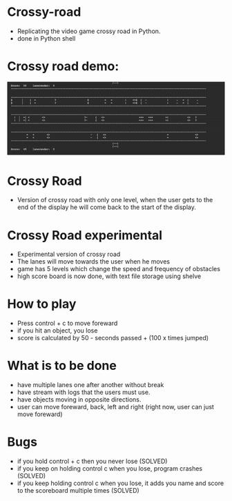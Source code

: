 # Crossy-road
- Replicating the video game crossy road in Python.
- done in Python shell
# Crossy road demo:
![](crossy_road_demo.gif)
# Crossy Road
- Version of crossy road with only one level, when the user gets to the end of the display he will come back to the start of the display.
# Crossy Road experimental
- Experimental version of crossy road
- The lanes will move towards the user when he moves
- game has 5 levels which change the speed and frequency of obstacles
- high score board is now done, with text file storage using shelve
# How to play
- Press control + c to move foreward
- if you hit an object, you lose
- score is calculated by 50 - seconds passed + (100 x times jumped)
# What is to be done
- have multiple lanes one after another without break
- have stream with logs that the users must use.
- have objects moving in opposite directions.
- user can move foreward, back, left and right (right now, user can just move foreward)
# Bugs
- if you hold control + c then you never lose (SOLVED)
- if you keep on holding control c when you lose, program crashes (SOLVED)
- if you keep holding control c when you lose, it adds you name and score to the scoreboard multiple times (SOLVED)
